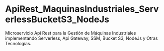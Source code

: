 # ApiRest_MaquinasIndustriales_ServerlessBucketS3_NodeJs
Microservicio Api Rest para la Gestión de Máquinas Industriales implementando Serverless, Api Gateway, SSM, Bucket S3, NodeJs y Otras Tecnologías.
